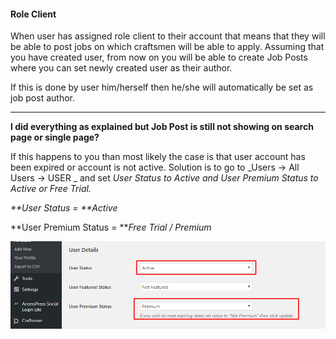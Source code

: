 #### Role Client

When user has assigned role client to their account that means that they will be able to post jobs on which craftsmen will be able to apply. Assuming that you have created user, from now on you will be able to create Job Posts where you can set newly created user as their author.

If this is done by user him/herself then he/she will automatically be set as job post author.

---

**I did everything as explained but Job Post is still not showing on search page or single page?**

If this happens to you than most likely the case is that user account has been expired or account is not active. Solution is to go to  _Users -&gt; All Users -&gt; USER _ and set _User Status to Active and User Premium Status to Active or Free Trial._

_**User Status = **Active_

**User Premium Status = **_Free Trial / Premium_

![](/assets/15.png)

